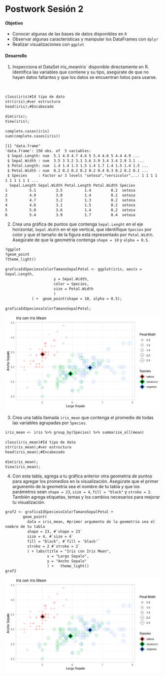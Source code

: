# Postwork Sesión 2

#### Objetivo

- Conocer algunas de las bases de datos disponibles en `R`
- Observar algunas características y manipular los DataFrames con `dplyr`
- Realizar visualizaciones con `ggplot`

#### Desarrollo

1) Inspecciona el DataSet iris_meaniris` disponible directamente en R. Identifica las variables que contiene y su tipo, asegúrate de que no hayan datos faltantes y
que los datos se encuentran listos para usarse.

```


class(iris)#Id tipo de dato
str(iris);#ver estructura
head(iris);#Encabezado

dim(iris);
View(iris);

complete.cases(iris)
sum(complete.cases(iris))

[1] "data.frame"
'data.frame': 150 obs. of  5 variables:
 $ Sepal.Length: num  5.1 4.9 4.7 4.6 5 5.4 4.6 5 4.4 4.9 ...
 $ Sepal.Width : num  3.5 3 3.2 3.1 3.6 3.9 3.4 3.4 2.9 3.1 ...
 $ Petal.Length: num  1.4 1.4 1.3 1.5 1.4 1.7 1.4 1.5 1.4 1.5 ...
 $ Petal.Width : num  0.2 0.2 0.2 0.2 0.2 0.4 0.3 0.2 0.2 0.1 ...
 $ Species     : Factor w/ 3 levels "setosa","versicolor",..: 1 1 1 1 1 1 1 1 1 1 ...
  Sepal.Length Sepal.Width Petal.Length Petal.Width Species
1          5.1         3.5          1.4         0.2  setosa
2          4.9         3.0          1.4         0.2  setosa
3          4.7         3.2          1.3         0.2  setosa
4          4.6         3.1          1.5         0.2  setosa
5          5.0         3.6          1.4         0.2  setosa
6          5.4         3.9          1.7         0.4  setosa
```

2) Crea una gráfica de puntos que contenga `Sepal.Lenght` en el eje horizontal, `Sepal.Width` en el eje vertical, que identifique `Species` por color y que el tamaño de la figura está representado por `Petal.Width`. Asegúrate de que la geometría contenga `shape = 10` y `alpha = 0.5`.

```
?ggplot
?geom_point
?theme_light()

graficaIdSpeciesxColorTamanoSepalPetal <- ggplot(iris, aes(x = Sepal.Length, 
                      y = Sepal.Width, 
                      color = Species, 
                      size = Petal.Width
                      )
            ) +  geom_point(shape = 10, alpha = 0.5);

graficaIdSpeciesxColorTamanoSepalPetal;
```

![Graf1](./assets/graf2.png)

3) Crea una tabla llamada `iris_mean` que contenga el promedio de todas las variables agrupadas por `Species`.

```
iris_mean <- iris %>% group_by(Species) %>% summarize_all(mean)  

class(iris_mean)#Id tipo de dato
str(iris_mean);#ver estructura
head(iris_mean);#Encabezado

dim(iris_mean);
View(iris_mean);

```

4) Con esta tabla, agrega a tu gráfica anterior otra geometría de puntos para agregar los promedios en la visualización. Asegúrate que el primer argumento de la geometría sea el nombre de tu tabla y que los parámetros sean `shape = 23`, `size = 4`, `fill = "black"` y `stroke = 2`. También agrega etiquetas, temas y los cambios necesarios para mejorar tu visualización.

```
graf2 <- graficaIdSpeciesxColorTamanoSepalPetal +
        geom_point(
          data = iris_mean, #primer argumento de la geometría sea el nombre de tu tabla
          shape = 23, #`shape = 23`
          size = 4, #`size = 4`
          fill = "black", #`fill = 'black'`
          stroke = 2 #`stroke = 2`
          ) + labs(title = "Iris con Iris Mean",
                   x = "Largo Sepalo",
                   y = "Ancho Sepalo"
                   ) +   theme_light()
graf2
```

![Graf2](./assets/graf2.png)
